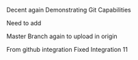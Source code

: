 Decent again Demonstrating Git Capabilities

Need to add

Master Branch again to upload in origin 

From github integration
Fixed
Integration 11
